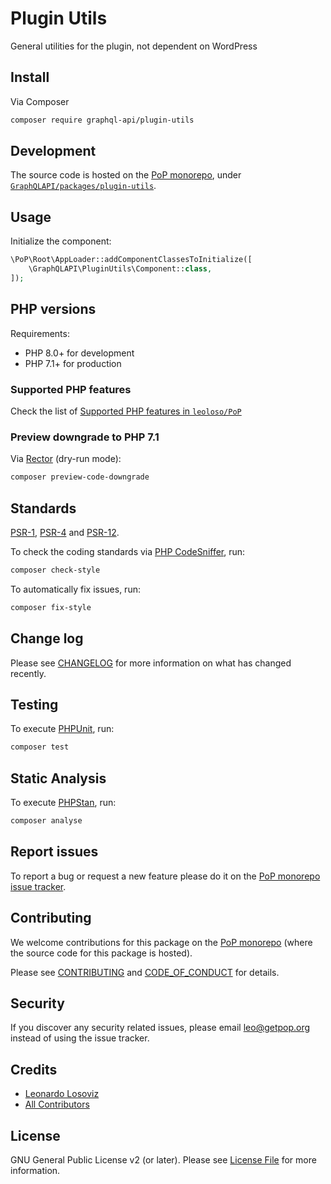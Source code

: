 # Plugin Utils

<!--
[![Build Status][ico-travis]][link-travis]
[![Quality Score][ico-code-quality]][link-code-quality]
[![Software License][ico-license]](LICENSE.md)
[![Latest Version on Packagist][ico-version]][link-packagist]
[![Coverage Status][ico-scrutinizer]][link-scrutinizer]
[![Total Downloads][ico-downloads]][link-downloads]
-->

General utilities for the plugin, not dependent on WordPress

## Install

Via Composer

``` bash
composer require graphql-api/plugin-utils
```

## Development

The source code is hosted on the [PoP monorepo](https://github.com/leoloso/PoP), under [`GraphQLAPI/packages/plugin-utils`](https://github.com/leoloso/PoP/tree/master/layers/GraphQLAPI/packages/plugin-utils).

## Usage

Initialize the component:

``` php
\PoP\Root\AppLoader::addComponentClassesToInitialize([
    \GraphQLAPI\PluginUtils\Component::class,
]);
```

## PHP versions

Requirements:

- PHP 8.0+ for development
- PHP 7.1+ for production

### Supported PHP features

Check the list of [Supported PHP features in `leoloso/PoP`](https://github.com/leoloso/PoP/blob/master/docs/supported-php-features.md)

### Preview downgrade to PHP 7.1

Via [Rector](https://github.com/rectorphp/rector) (dry-run mode):

```bash
composer preview-code-downgrade
```

## Standards

[PSR-1](https://www.php-fig.org/psr/psr-1), [PSR-4](https://www.php-fig.org/psr/psr-4) and [PSR-12](https://www.php-fig.org/psr/psr-12).

To check the coding standards via [PHP CodeSniffer](https://github.com/squizlabs/PHP_CodeSniffer), run:

``` bash
composer check-style
```

To automatically fix issues, run:

``` bash
composer fix-style
```

## Change log

Please see [CHANGELOG](CHANGELOG.md) for more information on what has changed recently.

## Testing

To execute [PHPUnit](https://phpunit.de/), run:

``` bash
composer test
```

## Static Analysis

To execute [PHPStan](https://github.com/phpstan/phpstan), run:

``` bash
composer analyse
```

## Report issues

To report a bug or request a new feature please do it on the [PoP monorepo issue tracker](https://github.com/leoloso/PoP/issues).

## Contributing

We welcome contributions for this package on the [PoP monorepo](https://github.com/leoloso/PoP) (where the source code for this package is hosted).

Please see [CONTRIBUTING](CONTRIBUTING.md) and [CODE_OF_CONDUCT](CODE_OF_CONDUCT.md) for details.

## Security

If you discover any security related issues, please email leo@getpop.org instead of using the issue tracker.

## Credits

- [Leonardo Losoviz][link-author]
- [All Contributors][link-contributors]

## License

GNU General Public License v2 (or later). Please see [License File](LICENSE.md) for more information.

[ico-version]: https://img.shields.io/packagist/v/graphql-api/plugin-utils.svg?style=flat-square
[ico-license]: https://img.shields.io/badge/license-GPLv2-brightgreen.svg?style=flat-square
[ico-travis]: https://img.shields.io/travis/graphql-api/plugin-utils/master.svg?style=flat-square
[ico-scrutinizer]: https://img.shields.io/scrutinizer/coverage/g/graphql-api/plugin-utils.svg?style=flat-square
[ico-code-quality]: https://img.shields.io/scrutinizer/g/graphql-api/plugin-utils.svg?style=flat-square
[ico-downloads]: https://img.shields.io/packagist/dt/graphql-api/plugin-utils.svg?style=flat-square

[link-packagist]: https://packagist.org/packages/graphql-api/plugin-utils
[link-travis]: https://travis-ci.org/graphql-api/plugin-utils
[link-scrutinizer]: https://scrutinizer-ci.com/g/graphql-api/plugin-utils/code-structure
[link-code-quality]: https://scrutinizer-ci.com/g/graphql-api/plugin-utils
[link-downloads]: https://packagist.org/packages/graphql-api/plugin-utils
[link-author]: https://github.com/leoloso
[link-contributors]: ../../../../../../contributors
